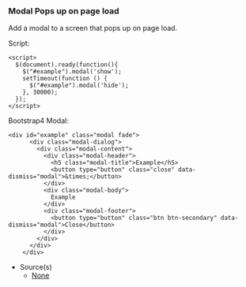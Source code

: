 ### Modal Pops up on page load

Add a modal to a screen that pops up on page load.

Script:

```
<script>
  $(document).ready(function(){
    $("#example").modal('show');
    setTimeout(function () {
      $("#example").modal('hide');
    }, 30000);
  });
</script>
```

Bootstrap4 Modal:

```
<div id="example" class="modal fade">
      <div class="modal-dialog">
        <div class="modal-content">
          <div class="modal-header">
            <h5 class="modal-title">Example</h5>
            <button type="button" class="close" data-dismiss="modal">&times;</button>
          </div>
          <div class="modal-body">
            Example
          </div>
          <div class="modal-footer">
            <button type="button" class="btn btn-secondary" data-dismiss="modal">Close</button>
          </div>
        </div>
      </div>
    </div>
```

- Source(s)
  - [None](link1)
